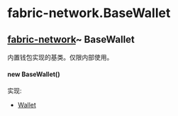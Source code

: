 # fabric-network.BaseWallet

## [fabric-network](https://hyperledger.github.io/fabric-sdk-node/release-1.4/module-fabric-network.html)~ BaseWallet

内置钱包实现的基类。仅限内部使用。

#### new BaseWallet()

实现:

- [Wallet](https://hyperledger.github.io/fabric-sdk-node/release-1.4/Wallet.html)
